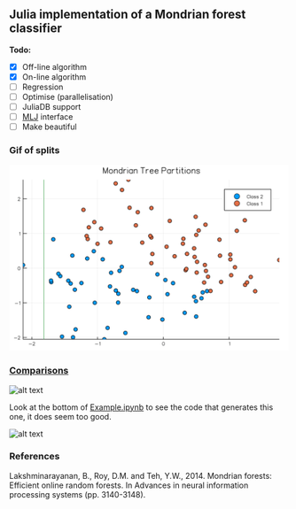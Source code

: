 ## Julia implementation of a Mondrian forest classifier

**Todo:**

- [x] Off-line algorithm
- [x] On-line algorithm
- [ ] Regression
- [ ] Optimise (parallelisation)
- [ ] JuliaDB support
- [ ] [MLJ](https://github.com/dominusmi/warwick-rsg/tree/master/MLR) interface
- [ ] Make beautiful

### Gif of splits

![alt text](resources/MT.gif)

### [Comparisons](https://github.com/dominusmi/warwick-rsg/tree/master/MondrianForest/comparisons)

![alt text](https://github.com/dominusmi/warwick-rsg/blob/master/MondrianForest/comparisons/n_data_scale.png)

Look at the bottom of [Example.ipynb](https://github.com/dominusmi/warwick-rsg/blob/master/MondrianForest/Example.ipynb) to
see the code that generates this one, it does seem too good.

![alt text](https://github.com/dominusmi/warwick-rsg/blob/master/MondrianForest/comparisons/n_tree_scale.png)

### References 

Lakshminarayanan, B., Roy, D.M. and Teh, Y.W., 2014. Mondrian forests: Efficient online random forests. In Advances in neural information processing systems (pp. 3140-3148).
